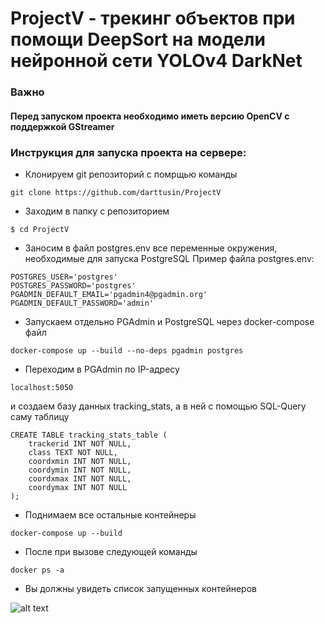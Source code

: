# ProjectV - трекинг объектов при помощи DeepSort на модели нейронной сети YOLOv4 DarkNet
### Важно
#### Перед запуском проекта необходимо иметь версию OpenCV с поддержкой GStreamer
### Инструкция для запуска проекта на сервере:
- Клонируем git репозиторий с помрщью команды </br>
```
git clone https://github.com/darttusin/ProjectV
```
- Заходим в папку с репозиторием </br>
```
$ cd ProjectV
```
- Заносим в файл postgres.env все переменные окружения, необходимые для запуска PostgreSQL
Пример файла postgres.env:
```
POSTGRES_USER='postgres'
POSTGRES_PASSWORD='postgres'
PGADMIN_DEFAULT_EMAIL='pgadmin4@pgadmin.org'
PGADMIN_DEFAULT_PASSWORD='admin'
```
- Запускаем отдельно PGAdmin и PostgreSQL через docker-compose файл
```
docker-compose up --build --no-deps pgadmin postgres
```
- Переходим в PGAdmin по IP-адресу 
```
localhost:5050
```
 и создаем базу данных tracking_stats, а в ней с помощью SQL-Query саму таблицу
```
CREATE TABLE tracking_stats_table (
    trackerid INT NOT NULL,
    class TEXT NOT NULL,
    coordxmin INT NOT NULL,
    coordymin INT NOT NULL,
    coordxmax INT NOT NULL,
    coordymax INT NOT NULL
);
```
- Поднимаем все остальные контейнеры
```
docker-compose up --build
```
- После при вызове следующей команды
```
docker ps -a
```
- Вы должны увидеть список запущенных контейнеров

![alt text](https://sun9-43.userapi.com/s/v1/if2/kzkp5jX5YANBvcpWSlW4q-iorJD9_SgEJWcfCG83paW0lSiaOFOzJPyOSs88z3bCZilhTIcLvPg54uLvW-Uapxo8.jpg?size=1210x122&quality=96&type=album)

